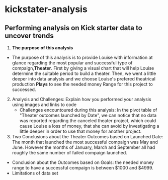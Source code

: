 # kickstater-analysis
## Performing analysis on Kick starter data to uncover trends
1. **The purpose of this analysis**

  - The purpose of this analysis is to provide Louise with information at glance regarding the most popular and successful type of compaign,**Theater**. 
First by giving a visual chart that will help Louise determine the suitable period to build a theater. Then, we went a little deeper into data analysis and we choose Louise's prefered theatrical production **Plays** to see the needed money Range for this project to successed.
2. Analysis and Challenges: Explain how you performed your analysis using images and links to code
   - Challenges encountoured during this analysis: In the pivot table of "Theater outcomes launched by Date", we can notice that no data was reported regarding the canceled theater project, which could cause Louise a loss of money, that she can avoid by investigating a little deeper in order to use that money for another project.
 3. Two Conclusions about the Theater Outcomes based on Launched Date: The month that launched the most successful compaign was May and June.
 However the months of January, March and September all had roughly the same number of failed compaign launched.
   - Conclusion about the Outcomes based on Goals: the needed money range to have a successful compaign is between $1000 and $4999.
   - Limitations of data set 
